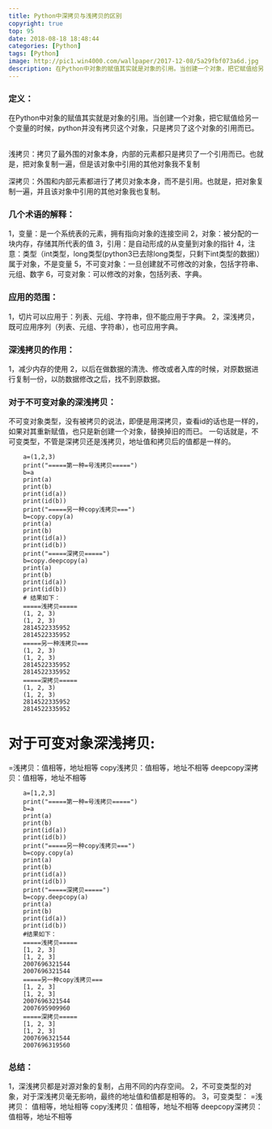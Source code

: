 ```yaml
---
title: Python中深拷贝与浅拷贝的区别
copyright: true
top: 95
date: 2018-08-18 18:48:44
categories: [Python]
tags: [Python]
image: http://pic1.win4000.com/wallpaper/2017-12-08/5a29fbf073a6d.jpg
description: 在Python中对象的赋值其实就是对象的引用。当创建一个对象，把它赋值给另一个变量的时候，python并没有拷贝这个对象，只是拷贝了这个对象的引用而已。
---
```

<span>
<!--more-->

### 定义：

<div class="note default">在Python中对象的赋值其实就是对象的引用。当创建一个对象，把它赋值给另一个变量的时候，python并没有拷贝这个对象，只是拷贝了这个对象的引用而已。</p></div>

<br/>

<div class="note primary">浅拷贝：拷贝了最外围的对象本身，内部的元素都只是拷贝了一个引用而已。也就是，把对象复制一遍，但是该对象中引用的其他对象我不复制</p></div>

<div class="note primary">深拷贝：外围和内部元素都进行了拷贝对象本身，而不是引用。也就是，把对象复制一遍，并且该对象中引用的其他对象我也复制。</p></div>

### 几个术语的解释：

<div class="note default">1，变量：是一个系统表的元素，拥有指向对象的连接空间  
2，对象：被分配的一块内存，存储其所代表的值  
3，引用：是自动形成的从变量到对象的指针  
4，注意：类型（int类型，long类型(python3已去除long类型，只剩下int类型的数据)）属于对象，不是变量  
5，不可变对象：一旦创建就不可修改的对象，包括字符串、元组、数字  
6，可变对象：可以修改的对象，包括列表、字典。</p></div>

### 应用的范围：

<div class="note default">1，切片可以应用于：列表、元组、字符串，但不能应用于字典。  
2，深浅拷贝，既可应用序列（列表、元组、字符串），也可应用字典。</p></div>

### 深浅拷贝的作用：

<div class="note default">1，减少内存的使用  
2，以后在做数据的清洗、修改或者入库的时候，对原数据进行复制一份，以防数据修改之后，找不到原数据。</p></div>

### 对于不可变对象的深浅拷贝：

<div class="note warning">不可变对象类型，没有被拷贝的说法，即便是用深拷贝，查看id的话也是一样的，如果对其重新赋值，也只是新创建一个对象，替换掉旧的而已。
一句话就是，不可变类型，不管是深拷贝还是浅拷贝，地址值和拷贝后的值都是一样的。</p></div>

```
    a=(1,2,3)
    print("=====第一种=号浅拷贝=====")
    b=a
    print(a)
    print(b)
    print(id(a))
    print(id(b))
    print("=====另一种copy浅拷贝===")
    b=copy.copy(a)
    print(a)
    print(b)
    print(id(a))
    print(id(b))
    print("=====深拷贝=====")
    b=copy.deepcopy(a)
    print(a)
    print(b)
    print(id(a))
    print(id(b))
    # 结果如下：
    =====浅拷贝=====
    (1, 2, 3)
    (1, 2, 3)
    2814522335952
    2814522335952
    =====另一种浅拷贝===
    (1, 2, 3)
    (1, 2, 3)
    2814522335952
    2814522335952
    =====深拷贝=====
    (1, 2, 3)
    (1, 2, 3)
    2814522335952
    2814522335952
```
对于可变对象深浅拷贝:
===========

<div class="note info"><p>=浅拷贝：值相等，地址相等  
copy浅拷贝：值相等，地址不相等  
deepcopy深拷贝：值相等，地址不相等</p></div>

```
    a=[1,2,3]
    print("=====第一种=号浅拷贝=====")
    b=a
    print(a)
    print(b)
    print(id(a))
    print(id(b))
    print("=====另一种copy浅拷贝===")
    b=copy.copy(a)
    print(a)
    print(b)
    print(id(a))
    print(id(b))
    print("=====深拷贝=====")
    b=copy.deepcopy(a)
    print(a)
    print(b)
    print(id(a))
    print(id(b))
    #结果如下：
    =====浅拷贝=====
    [1, 2, 3]
    [1, 2, 3]
    2007696321544
    2007696321544
    =====另一种copy浅拷贝===
    [1, 2, 3]
    [1, 2, 3]
    2007696321544
    2007695909960
    =====深拷贝=====
    [1, 2, 3]
    [1, 2, 3]
    2007696321544
    2007696319560
```
### 总结：

<div class="note default"><p>1，深浅拷贝都是对源对象的复制，占用不同的内存空间。
2，不可变类型的对象，对于深浅拷贝毫无影响，最终的地址值和值都是相等的。
3，可变类型：  
=浅拷贝： 值相等，地址相等  
copy浅拷贝：值相等，地址不相等  
deepcopy深拷贝：值相等，地址不相等</p></div>